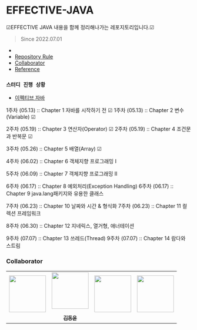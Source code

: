 # EFFECTIVE-JAVA
☑EFFECTIVE JAVA 내용을 함께 정리해나가는 레포지토리입니다.☑

> Since 2022.07.01
  - <a href="https://ocean-dongyun.notion.site/EFFECTIVE-JAVA-5b64b5de403544d7a4c8aaad280e961f"></a>
  - [Repository Rule](#repository-rule)
  - [Collaborator](#collaborator)
  - [Reference](#reference)

### `스터디 진행 상황`
- [이펙티브 자바](first-study)

1주차 (05.13) :: Chapter 1 자바를 시작하기 전 ☑
1주차 (05.13) :: Chapter 2 변수(Variable) ☑

2주차 (05.19) :: Chapter 3 연산자(Operator) ☑
2주차 (05.19) :: Chapter 4 조건문과 반복문 ☑

3주차 (05.26) :: Chapter 5 배열(Array) ☑

4주차 (06.02) :: Chapter 6 객체지향 프로그래밍 I

5주차 (06.09) :: Chapter 7 객체지향 프로그래밍 II

6주차 (06.17) :: Chapter 8 예외처리(Exception Handling)
6주차 (06.17) :: Chapter 9 java.lang패키지와 유용한 클래스

7주차 (06.23) :: Chapter 10 날짜와 시간 & 형식화
7주차 (06.23) :: Chapter 11 컬렉션 프레임워크

8주차 (06.30) :: Chapter 12 지네릭스, 열거형, 애너테이션

9주차 (07.07) :: Chapter 13 쓰레드(Thread)
9주차 (07.07) :: Chapter 14 람다와 스트림

### Collaborator

<p align="center">
  
<table align="center" >
   <tr>
        <td align="center"><a href="https://github.com/"><img src="https://github.com/.png" width="100px;" alt=""/><br /><sub><b><br/></b></sub></a></td>
        <td align="center"><a href="https://github.com/myway00"><img src="https://github.com/myway00.png" width="100px;" alt=""/><br /><sub><b><br/>김동윤</b></sub></a></td>
                <td align="center"><a href="https://github.com/"><img src="https://github.com/.png" width="100px;" alt=""/><br /><sub><b><br/></b></sub></a></td>
               <td align="center"><a href="https://github.com/"><img src="https://github.com/.png" width="100px;" alt=""/><br /><sub><b><br/></b></sub></a></td>
  </a></td>
   </tr>
</table>

</p>
